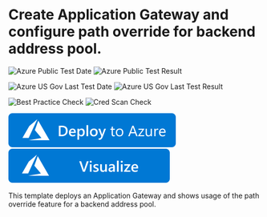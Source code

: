 # Create Application Gateway and configure path override for backend address pool.

![Azure Public Test Date](https://azurequickstartsservice.blob.core.windows.net/badges/201-application-gateway-path-override/PublicLastTestDate.svg)
![Azure Public Test Result](https://azurequickstartsservice.blob.core.windows.net/badges/201-application-gateway-path-override/PublicDeployment.svg)

![Azure US Gov Last Test Date](https://azurequickstartsservice.blob.core.windows.net/badges/201-application-gateway-path-override/FairfaxLastTestDate.svg)
![Azure US Gov Last Test Result](https://azurequickstartsservice.blob.core.windows.net/badges/201-application-gateway-path-override/FairfaxDeployment.svg)

![Best Practice Check](https://azurequickstartsservice.blob.core.windows.net/badges/201-application-gateway-path-override/BestPracticeResult.svg)
![Cred Scan Check](https://azurequickstartsservice.blob.core.windows.net/badges/201-application-gateway-path-override/CredScanResult.svg)

[![Deploy To Azure](https://raw.githubusercontent.com/Azure/azure-quickstart-templates/master/1-CONTRIBUTION-GUIDE/images/deploytoazure.svg?sanitize=true)]("https://portal.azure.com/#create/Microsoft.Template/uri/https%3A%2F%2Fraw.githubusercontent.com%2FAzure%2Fazure-quickstart-templates%2Fmaster%2F201-application-gateway-path-override%2Fazuredeploy.json")  [![Visualize](https://raw.githubusercontent.com/Azure/azure-quickstart-templates/master/1-CONTRIBUTION-GUIDE/images/visualizebutton.svg?sanitize=true)]("http://armviz.io/#/?load=https%3A%2F%2Fraw.githubusercontent.com%2FAzure%2Fazure-quickstart-templates%2Fmaster%2F201-application-gateway-path-override%2Fazuredeploy.json")

This template deploys an Application Gateway and shows usage of the path override feature for a backend address pool.



